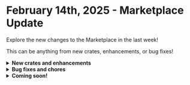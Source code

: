 # February 14th, 2025 - Marketplace Update

Explore the new changes to the Marketplace in the last week!

This can be anything from new crates, enhancements, or bug fixes!

<details>

<summary><strong>New crates and enhancements</strong></summary>

* Windows 11 Compatibility Checker

</details>

<details>

<summary><strong>Bug fixes and chores</strong></summary>

* Microsoft: User Onboarding
  * Removed unused input variable `m365_distribution_groups`.
  * Set default input value for `hide_from_gal` to `false`.
  * Added `user_exists` input variable.
* Licensing: MS Tier1: Purchase License
  * Added graph action to pull tenant ID instead of relying on `ORG.MAPPING.ms_tenant_id`.
  * Added checks to handle tenant ID retrieval.
* Microsoft: User Offboarding
  * Changed `shared_mailbox_no_automap` from string to boolean.
  * Added OneDrive invite functionality and updated form fields.
  * Updated workflow to continue running even if there is an error with `disabling_psa_contact`.
* Configure New GDAP Relationship
  * Trimmed tenant name in display name to meet the 50-character limit.
  * Fixed typo in crate description.
  * Made `list_groups` condition case-insensitive.
* Install Acronis Backup Agent on Devices
  * Fixed `ticket_id` data alias transition error.
* Agent Smith: Track Agent Inventory in Azure Tables
  * Fixed Jinja syntax and added whitespace control in task transitions.
* Billing Count Report
  * Changed data alias and variable names to align with IT Glue standards.
  * Updated subworkflow to return `company_id` to the main workflow.

</details>

<details>

<summary><strong>Coming soon!</strong></summary>

* Automation Toolkit Crates
* Pax8 Licensing Enhancements

</details>

